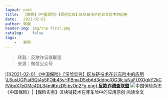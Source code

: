 ```yaml
---
layout:	post
title:	【案例】《中国保险》【保险实务】区块链技术在非车险中的应用
date:	2021-02-01
author:	转载
header-img:	img/the-first.png
catalog:	false
tags:
	-	案例
---
```


<blockquote><p>转载：反欺诈调查联盟<br>
来源：微信公众号</p></blockquote>

[![](2021-02-01
《中国保险》【保险实务】区块链技术在非车险中的应用\\L6usUGPiatBQt4s5POib45vHPBmaDSxbAd3ddpolOG3lcluNuFUXOqkY2kCfViboX7eGMc4DLB4mlKnzD5ibvOn2Fg.png)
**反欺诈调查联盟**](javascript:;)
![](http://wx.qlogo.cn/mmhead/Q3auHgzwzM7of91tdlYN8KNGnicibNkCDK2Q5RGU1ZzDt8VgRZE94kjg/0)中国保险杂志
《中国保险》|【保险实务】区块链技术在非车险中的应用原创
阅读全文
